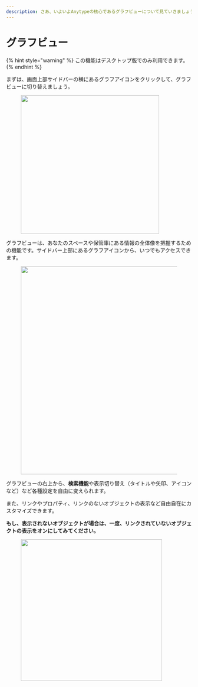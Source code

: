 ```yaml
---
description: さあ、いよいよAnytypeの核心であるグラフビューについて見ていきましょう。
---
```


# グラフビュー

{% hint style="warning" %}
この機能はデスクトップ版でのみ利用できます。
{% endhint %}

まずは、画面上部サイドバーの横にあるグラフアイコンをクリックして、グラフビューに切り替えましょう。

<figure><img src="../../../.gitbook/assets/image (105).png" alt="" width="375"><figcaption></figcaption></figure>

グラフビューは、あなたのスペースや保管庫にある情報の全体像を把握するための機能です。サイドバー上部にあるグラフアイコンから、いつでもアクセスできます。

<figure><img src="../../../.gitbook/assets/image (108).png" alt="" width="563"><figcaption></figcaption></figure>

グラフビューの右上から、**検索機能**や表示切り替え（タイトルや矢印、アイコンなど）など各種設定を自由に変えられます。

また、リンクやプロパティ、リンクのないオブジェクトの表示など自由自在にカスタマイズできます。

**もし、表示されないオブジェクトが場合は、一度、リンクされていないオブジェクトの表示をオンにしてみてください。**

<figure><img src="../../../.gitbook/assets/image (84) (1).png" alt="" width="383"><figcaption></figcaption></figure>
